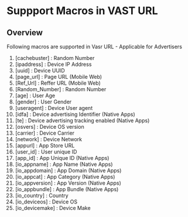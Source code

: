 Suppport Macros in VAST URL
==================

## Overview  ##

Following macros are supported in Vasr URL - Applicable for Advertisers

1. [cachebuster] : Random Number
2. [ipaddress] : Device IP Address
3. [uuid]  : Device UUID
4. [page_url]  : Page URL (Mobile Web)
5. [Ref_Url]  : Reffer URL (Mobile Web)
6. [Random_Number] : Random Number
7. [age] : User Age
7. [gender]  : User Gender
8. [useragent] : Device User agent
9. [idfa]  : Device advertising Identifier (Native Apps)
10. [te] : Device advertising tracking enabled (Native Apps)
11. [osvers] : Device OS version
12. [carrier] : Device Carrier
13. [network] : Device Network
13. [appurl] : App Store URL
14. [user_id] : User unique ID
15. [app_id]  : App Unique ID (Native Apps)
16. [io_appname] : App Name (Native Apps)
17. [io_appdomain] : App Domain (Native Apps)
18. [io_appcat] : App Category (Native Apps)
19. [io_appversion] : App Version (Native Apps)
20. [io_appbundle] : App Bundle (Native Apps)
21. [io_country] : Country 
22. [io_deviceos] : Device OS
23. [io_devicemake] : Device Make
